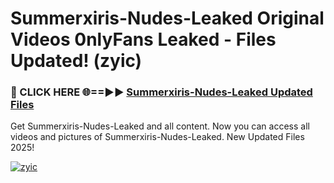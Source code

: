# Summerxiris-Nudes-Leaked Original Videos 0nlyFans Leaked - Files Updated! (zyic)

<h3>🔴 CLICK HERE 🌐==►► <a href="https://tinyurl.com/yc6ubb5a" rel="nofollow">Summerxiris-Nudes-Leaked Updated Files</a></h3>

Get Summerxiris-Nudes-Leaked and all content. Now you can access all videos and pictures of Summerxiris-Nudes-Leaked. New Updated Files 2025!

[![zyic](https://i.imgur.com/7eu0CRL.gif)](https://tinyurl.com/yc6ubb5a)
